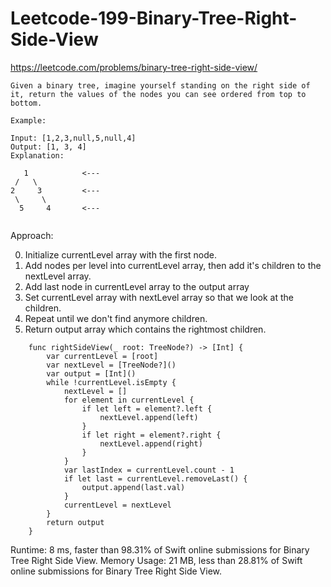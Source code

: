 # Leetcode-199-Binary-Tree-Right-Side-View
https://leetcode.com/problems/binary-tree-right-side-view/

```
Given a binary tree, imagine yourself standing on the right side of it, return the values of the nodes you can see ordered from top to bottom.

Example:

Input: [1,2,3,null,5,null,4]
Output: [1, 3, 4]
Explanation:

   1            <---
 /   \
2     3         <---
 \     \
  5     4       <---
  
```

Approach: 

0. Initialize currentLevel array with the first node.
1. Add nodes per level into currentLevel array, then add it's children to the nextLevel array.
2. Add last node in currentLevel array to the output array
3. Set currentLevel array with nextLevel array so that we look at the children.
4. Repeat until we don't find anymore children.
5. Return output array which contains the rightmost children.


```
    func rightSideView(_ root: TreeNode?) -> [Int] {
        var currentLevel = [root]
        var nextLevel = [TreeNode?]()
        var output = [Int]()
        while !currentLevel.isEmpty {
            nextLevel = []
            for element in currentLevel {
                if let left = element?.left {
                    nextLevel.append(left)
                }
                if let right = element?.right {
                    nextLevel.append(right)
                }
            }
            var lastIndex = currentLevel.count - 1
            if let last = currentLevel.removeLast() {
                output.append(last.val)
            }
            currentLevel = nextLevel
        }
        return output
    }
```

Runtime: 8 ms, faster than 98.31% of Swift online submissions for Binary Tree Right Side View.
Memory Usage: 21 MB, less than 28.81% of Swift online submissions for Binary Tree Right Side View.
